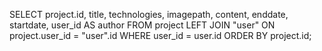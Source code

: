 SELECT project.id, title, technologies, imagepath, content, enddate, startdate, user_id AS author
FROM project 
LEFT JOIN "user" ON project.user_id = "user".id 
WHERE user_id = user.id 
ORDER BY project.id;
